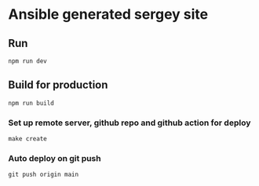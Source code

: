 # Ansible generated sergey site

## Run

```
npm run dev
```

## Build for production

```
npm run build
```

### Set up remote server, github repo and github action for deploy

```
make create
```

### Auto deploy on git push

```
git push origin main
```
